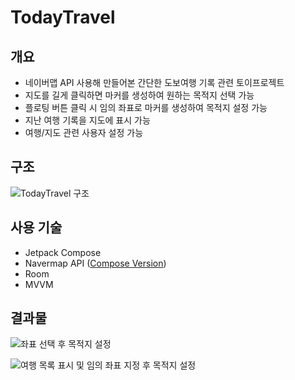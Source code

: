 # TodayTravel
## 개요
  - 네이버맵 API 사용해 만들어본 간단한 도보여행 기록 관련 토이프로젝트
  - 지도를 길게 클릭하면 마커를 생성하여 원하는 목적지 선택 가능
  - 플로팅 버튼 클릭 시 임의 좌표로 마커를 생성하여 목적지 설정 가능
  - 지난 여행 기록을 지도에 표시 가능
  - 여행/지도 관련 사용자 설정 가능

## 구조
![TodayTravel 구조](https://github.com/IIEPISODEII/TodayTravel/assets/60639734/a766b317-d067-409b-b126-9d7611d60cdd)

## 사용 기술
  - Jetpack Compose
  - Navermap API (<A href = "https://github.com/fornewid/naver-map-compose" target = "" >Compose Version</A>)
  - Room
  - MVVM

## 결과물
![좌표 선택 후 목적지 설정](https://github.com/IIEPISODEII/TodayTravel/assets/60639734/b8f1934c-cf99-4da1-a782-ffebe4849ef0)

![여행 목록 표시 및 임의 좌표 지정 후 목적지 설정](https://github.com/IIEPISODEII/TodayTravel/assets/60639734/58381cd2-f2cd-447e-931f-c4daef43e41e)
